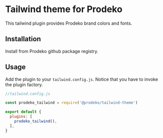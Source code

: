 # Tailwind theme for Prodeko

This tailwind plugin provides Prodeko brand colors and fonts.

## Installation

Install from Prodeko github package registry.

## Usage

Add the plugin to your `tailwind.config.js`. Notice that you have to invoke the plugin factory.

```js
//tailwind.config.js

const prodeko_tailwind = require('@prodeko/tailwind-theme')

export default {
  plugins: [
    prodeko_tailwind(),
  ],
}
```
